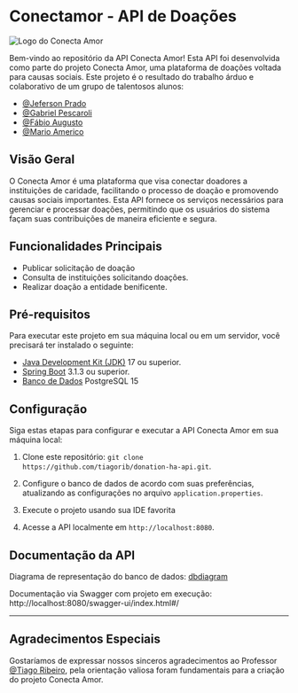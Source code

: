 # Conectamor - API de Doações

![Logo do Conecta Amor](https://i.ibb.co/mc1HNb3/Capturar1.png)

Bem-vindo ao repositório da API Conecta Amor! Esta API foi desenvolvida como parte do projeto Conecta Amor, uma plataforma de doações voltada para causas sociais. Este projeto é o resultado do trabalho árduo e colaborativo de um grupo de talentosos alunos:

- [@Jeferson Prado](https://github.com/jefersonPradoMartins)
- [@Gabriel Pescaroli](https://github.com/Gabnerd)
- [@Fábio Augusto](https://github.com/guto-dev)
- [@Mario Americo](https://github.com/marioamerico12)

## Visão Geral

O Conecta Amor é uma plataforma que visa conectar doadores a instituições de caridade, facilitando o processo de doação e promovendo causas sociais importantes. Esta API fornece os serviços necessários para gerenciar e processar doações, permitindo que os usuários do sistema façam suas contribuições de maneira eficiente e segura.

## Funcionalidades Principais

- Publicar solicitação de doação
- Consulta de instituições solicitando doações.
- Realizar doação a entidade benificente. 

## Pré-requisitos

Para executar este projeto em sua máquina local ou em um servidor, você precisará ter instalado o seguinte:

- [Java Development Kit (JDK)](https://www.oracle.com/br/java/technologies/downloads/#java17) 17 ou superior.
- [Spring Boot](https://spring.io/projects/spring-boot) 3.1.3 ou superior.
- [Banco de Dados](https://www.postgresql.org/download/windows/)  PostgreSQL 15

## Configuração

Siga estas etapas para configurar e executar a API Conecta Amor em sua máquina local:

1. Clone este repositório: `git clone https://github.com/tiagorib/donation-ha-api.git`.
2. Configure o banco de dados de acordo com suas preferências, atualizando as configurações no arquivo `application.properties`.
3. Execute o projeto usando sua IDE favorita
   
5. Acesse a API localmente em `http://localhost:8080`.

## Documentação da API
Diagrama de representação do banco de dados: [dbdiagram](https://dbdiagram.io/d/64fa01b802bd1c4a5e29e7f4)

Documentação via Swagger com projeto em execução: http://localhost:8080/swagger-ui/index.html#/

---
## Agradecimentos Especiais

Gostaríamos de expressar nossos sinceros agradecimentos ao Professor [@Tiago Ribeiro](https://github.com/tiagorib), pela orientação valiosa foram fundamentais para a criação do projeto Conecta Amor.


